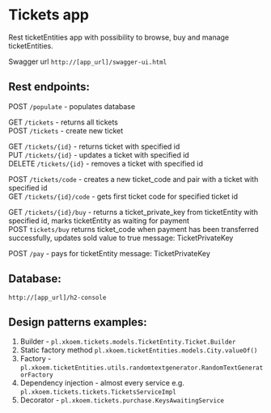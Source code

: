 # Tickets app

Rest ticketEntities app with possibility to browse, buy and manage ticketEntities.

Swagger url
`http://[app_url]/swagger-ui.html`

## Rest endpoints:

POST `/populate` - populates database

GET `/tickets` - returns all tickets  
POST `/tickets` - create new ticket
    
GET `/tickets/{id}` - returns ticket with specified id  
PUT `/tickets/{id}` - updates a ticket with specified id  
DELETE `/tickets/{id}` - removes a ticket with specified id  

POST `/tickets/code` - creates a new ticket_code and pair with a ticket with specified id  
GET `/tickets/{id}/code` - gets first ticket code for specified ticket id

GET `/tickets/{id}/buy` - returns a ticket_private_key from ticketEntity with specified id, marks ticketEntity as waiting for payment  
POST `tickets/buy` returns ticket_code when payment has been transferred successfully, updates sold value to true
message: TicketPrivateKey 

POST `/pay` - pays for ticketEntity
message: TicketPrivateKey

## Database:

`http://[app_url]/h2-console`

## Design patterns examples:
1. Builder - `pl.xkoem.tickets.models.TicketEntity.Ticket.Builder`
2. Static factory method `pl.xkoem.ticketEntities.models.City.valueOf()`
3. Factory - `pl.xkoem.ticketEntities.utils.randomtextgenerator.RandomTextGeneratorFactory`
4. Dependency injection - almost every service e.g. `pl.xkoem.tickets.tickets.TicketsServiceImpl`
5. Decorator - `pl.xkoem.tickets.purchase.KeysAwaitingService`